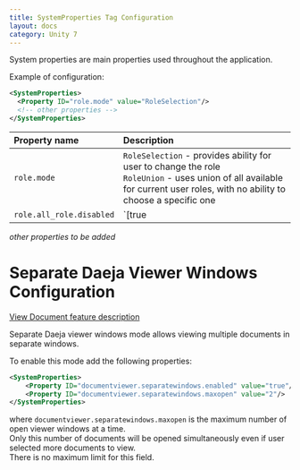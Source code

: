 ```yaml
---
title: SystemProperties Tag Configuration
layout: docs
category: Unity 7
---
```

System properties are main properties used throughout the application.

Example of configuration:

```xml
<SystemProperties>
  <Property ID="role.mode" value="RoleSelection"/>
  <!-- other properties -->
</SystemProperties>
```

| Property name | Description |
|:--------------|:------------|
|`role.mode` | `RoleSelection` - provides ability for user to change the role <br/>`RoleUnion` - uses union of all available for current user roles, with no ability to choose a specific one |
|`role.all_role.disabled`| `[true|false]` Disables `All` role for user when equals `true`. Default value: `false` |

*other properties to be added*

# Separate Daeja Viewer Windows Configuration

[View Document feature description](../../features/document-management/view-document.md)

Separate Daeja viewer windows mode allows viewing multiple documents in separate windows.  

To enable this mode add the following properties:

```xml
<SystemProperties>
    <Property ID="documentviewer.separatewindows.enabled" value="true"/>
    <Property ID="documentviewer.separatewindows.maxopen" value="2"/>
</SystemProperties>
```
where `documentviewer.separatewindows.maxopen` is the maximum number of open viewer windows at a time.  
Only this number of documents will be opened simultaneously even if user selected more documents to view.  
There is no maximum limit for this field.  
